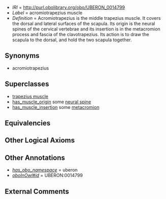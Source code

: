  * *IRI* = http://purl.obolibrary.org/obo/UBERON_0014799
 * *Label* = acromiotrapezius muscle
 * *Definition* = Acromiotrapezius is the middle trapezius muscle. It covers the dorsal and lateral surfaces of the scapula. Its origin is the neural spines of the cervical vertebrae and its insertion is in the metacromion process and fascia of the clavotrapezius. Its action is to draw the scapula to the dorsal, and hold the two scapula together.

## Synonyms

 * acromiotrapezius

## Superclasses

 * [trapezius muscle](../../UBERON/80/UBERON_0002380.md)
 * [has_muscle_origin](../../RO/72/RO_0002372.md) some [neural spine](../../UBERON/76/UBERON_0001076.md)
 * [has_muscle_insertion](../../RO/73/RO_0002373.md) some [metacromion](../../UBERON/09/UBERON_0014409.md)

## Equivalencies


## Other Logical Axioms


## Other Annotations

 * *[has_obo_namespace](../../ce/oboInOwl#hasOBONamespace.md)* = uberon
 * *[oboInOwl#id](../../id/oboInOwl#id.md)* = UBERON:0014799

## External Comments

